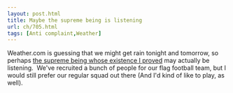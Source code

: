 ```yaml
---
layout: post.html
title: Maybe the supreme being is listening
url: ch/705.html
tags: [Anti complaint,Weather]
---
```

Weather.com is guessing that we might get rain tonight and tomorrow, so perhaps [the supreme being whose existence I proved](?p=701) may actually be listening.  We've recruited a bunch of people for our flag football team, but I would still prefer our regular squad out there (And I'd kind of like to play, as well).
